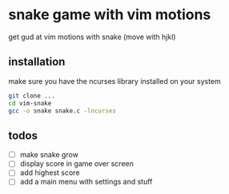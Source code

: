 # snake game with vim motions

get gud at vim motions with snake (move with hjkl)

## installation

make sure you have the ncurses library installed on your system

```sh
git clone ...
cd vim-snake
gcc -o snake snake.c -lncurses
```

## todos

- [ ] make snake grow
- [ ] display score in game over screen
- [ ] add highest score
- [ ] add a main menu with settings and stuff
